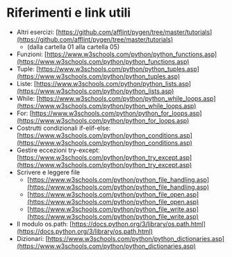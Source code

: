 # Riferimenti e link utili

- Altri esercizi: [https://github.com/afflint/pygen/tree/master/tutorials](https://github.com/afflint/pygen/tree/master/tutorials)
    - (dalla cartella 01 alla cartella 05)
- Funzioni: [https://www.w3schools.com/python/python_functions.asp](https://www.w3schools.com/python/python_functions.asp)
- Tuple: [https://www.w3schools.com/python/python_tuples.asp](https://www.w3schools.com/python/python_tuples.asp)
- Liste: [https://www.w3schools.com/python/python_lists.asp](https://www.w3schools.com/python/python_lists.asp)
- While: [https://www.w3schools.com/python/python_while_loops.asp](https://www.w3schools.com/python/python_while_loops.asp)
- For: [https://www.w3schools.com/python/python_for_loops.asp](https://www.w3schools.com/python/python_for_loops.asp)
- Costrutti condizionali if-elif-else: [https://www.w3schools.com/python/python_conditions.asp](https://www.w3schools.com/python/python_conditions.asp)
- Gestire eccezioni try-except: [https://www.w3schools.com/python/python_try_except.asp](https://www.w3schools.com/python/python_try_except.asp)
- Scrivere e leggere file
    - [https://www.w3schools.com/python/python_file_handling.asp](https://www.w3schools.com/python/python_file_handling.asp)
    - [https://www.w3schools.com/python/python_file_open.asp](https://www.w3schools.com/python/python_file_open.asp)
    - [https://www.w3schools.com/python/python_file_write.asp](https://www.w3schools.com/python/python_file_write.asp)
- Il modulo os.path: [https://docs.python.org/3/library/os.path.html](https://docs.python.org/3/library/os.path.html)
- Dizionari: [https://www.w3schools.com/python/python_dictionaries.asp](https://www.w3schools.com/python/python_dictionaries.asp)